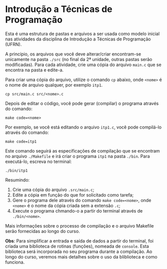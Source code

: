 # Introdução a Técnicas de Programação

Esta é uma estrutura de pastas e arquivos a ser usada como modelo inicial nas atividades da disciplina de Introdução a Técnicas de Programação (UFRN).

A princípio, os arquivos que você deve alterar/criar encontram-se unicamente na pasta `./src` (no final da 2ª unidade, outras pastas serão modificadas). Para cada atividade, crie uma cópia do arquivo `main.c` que se encontra na pasta e edite-a.

Para criar uma cópia do arquivo, utilize o comando `cp` abaixo, onde `<nome>` é o nome de arquivo qualquer, por exemplo `itp1`.
```
cp src/main.c src/<nome>.c
```

Depois de editar o código, você pode gerar (compilar) o programa através do comando:
```
make code=<nome>
```

Por exemplo, se você está editando o arquivo `itp1.c`, você pode compilá-lo através do comando:
```
make code=itp1
```

Este comando seguirá as especificações de compilação que se encontram no arquivo `./Makefile` e irá criar o programa `itp1` na pasta `./bin`. Para executá-lo, escreva no terminal:
```
./bin/itp1
```

Resumindo:
1) Crie uma cópia do arquivo `.src/main.c`;
1) Edite a cópia em função do que for solicitado como tarefa;
1) Gere o programa dele através do comando `make code=<nome>`, onde `<nome>` é o nome da cópia criada sem a extensão `.c`;
1) Execute o programa chmando-o a partir do terminal através de `./bin/<nome>`.

Mais informações sobre o processo de compilação e o arquivo Makefile serão fornecidas ao longo do curso.

**Obs**: Para simplificar a entrada e saída de dados a partir do terminal, foi criada uma biblioteca de rotinas (funções), nomeada de `console`. Esta biblioteca será incorporada no seu programa durante a compilação. Ao longo do curso, veremos mais detalhes sobre o uso da bliblioteca e como funciona.
